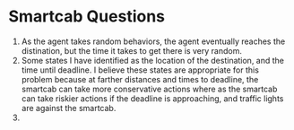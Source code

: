# Smartcab Questions

1. As the agent takes random behaviors, the agent eventually reaches the distination, but the time it takes to get there is very random.
2. Some states I have identified as the location of the destination, and the time until deadline. I believe these states are appropriate for this problem because at farther distances and times to deadline, the smartcab can take more conservative actions where as the smartcab can take riskier actions if the deadline is approaching, and traffic lights are against the smartcab.
3. 
